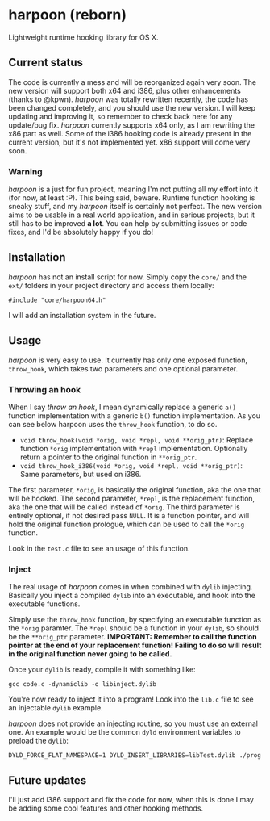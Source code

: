 # harpoon (reborn)
Lightweight runtime hooking library for OS X.

## Current status
The code is currently a mess and will be reorganized again very soon. The new version will support both x64 and i386, plus other enhancements (thanks to @kpwn).
*harpoon* was totally rewritten recently, the code has been changed completely, and you should use the new version.
I will keep updating and improving it, so remember to check back here for any update/bug fix.
*harpoon* currently supports x64 only, as I am rewriting the x86 part as well. Some of the i386 hooking code is already present in the current version, but it's not implemented yet.
x86 support will come very soon.

### Warning
*harpoon* is a just for fun project, meaning I'm not putting all my effort into it (for now, at least :P). This being said,
beware. Runtime function hooking is sneaky stuff, and my *harpoon* itself is certainly not perfect.
The new version aims to be usable in a real world application, and in serious projects, but it still has to be improved **a lot**.
You can help by submitting issues or code fixes, and I'd be absolutely happy if you do!

## Installation
*harpoon* has not an install script for now. Simply copy the `core/` and the `ext/` folders in your project directory and access them locally:

    #include "core/harpoon64.h"

I will add an installation system in the future. 

## Usage
*harpoon* is very easy to use. It currently has only one exposed function, `throw_hook`, which takes two parameters and one optional parameter.

### Throwing an hook
When I say *throw an hook*, I mean dynamically replace a generic `a()` function implementation with a generic `b()` function implementation. As you can see below harpoon uses the `throw_hook` function, to do so.

+ `void throw_hook(void *orig, void *repl, void **orig_ptr)`: Replace function `*orig` implementation with `*repl` implementation. Optionally return a pointer to the original function in `**orig_ptr`.
+ `void throw_hook_i386(void *orig, void *repl, void **orig_ptr)`: Same parameters, but used on i386.

The first parameter, `*orig`, is basically the original function, aka the one that will be hooked. The second parameter, `*repl`, is the replacement function, aka the one that will be called instead of `*orig`.
The third parameter is entirely optional, if not desired pass `NULL`. It is a function pointer, and will hold the original function prologue, which can be used to call the `*orig` function.

Look in the `test.c` file to see an usage of this function.

### Inject
The real usage of *harpoon* comes in when combined with `dylib` injecting. Basically you inject a compiled `dylib` into an executable, and hook into the executable functions.

Simply use the `throw_hook` function, by specifying an executable function as the `*orig` paramter. The `*repl` should be a function in your `dylib`, so should be the `**orig_ptr` parameter. **IMPORTANT: Remember to call the function pointer at the end of your replacement function! Failing to do so will result in the original function never going to be called.**

Once your `dylib` is ready, compile it with something like:

    gcc code.c -dynamiclib -o libinject.dylib

You're now ready to inject it into a program! Look into the `lib.c` file to see an injectable `dylib` example.

*harpoon* does not provide an injecting routine, so you must use an external one. An example would be the common `dyld` environment variables to preload the `dylib`:

    DYLD_FORCE_FLAT_NAMESPACE=1 DYLD_INSERT_LIBRARIES=libTest.dylib ./prog

## Future updates
I'll just add i386 support and fix the code for now, when this is done I may be adding some cool features and other hooking methods.
